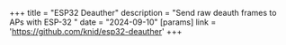 +++
title = "ESP32 Deauther"
description = "Send raw deauth frames to APs with ESP-32 "
date = "2024-09-10"
[params]
  link = 'https://github.com/knid/esp32-deauther'
+++
